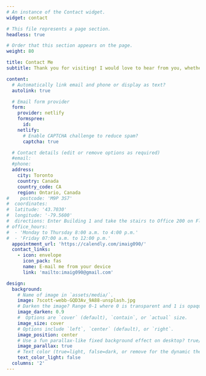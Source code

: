 ```yaml
---
# An instance of the Contact widget.
widget: contact

# This file represents a page section.
headless: true

# Order that this section appears on the page.
weight: 80

title: Contact Me
subtitle: Thank you for visiting! I would love to hear from you, whether you have a project in mind, questions about my work, or just want to say hello. Please feel free to reach out using this form, and I will respond as soon as possible. I look forward to connecting with you!

content:
  # Automatically link email and phone or display as text?
  autolink: true

  # Email form provider
  form:
    provider: netlify
    formspree:
      id:
    netlify:
      # Enable CAPTCHA challenge to reduce spam?
      captcha: true

  # Contact details (edit or remove options as required)
  #email: 
  #phone: 
  address:
    city: Toronto
    country: Canada
    country_code: CA
    region: Ontario, Canada
#    postcode: 'M9P 3S7'
#  coordinates:
#  latitude: '43.7030'
#  longitude: '-79.5600'
#  directions: Enter Building 1 and take the stairs to Office 200 on Floor 2
# office_hours:
#  - 'Monday to Thursday 8:00 a.m. to 4:00 p.m.'
#  - 'Friday 07:00 a.m. to 12:00 p.m.'
  appointment_url: 'https://calendly.com/imaig090/'
  contact_links:
    - icon: envelope
      icon_pack: fas
      name: E-mail me from your device 
      link: 'mailto:imaig090@gmail.com'

design:
  background:
    # Name of image in `assets/media/`.
    image: 7scott-webb-GQD3Av_9A88-unsplash.jpg
    # Darken the image? Range 0-1 where 0 is transparent and 1 is opaque.
    image_darken: 0.9
    #  Options are `cover` (default), `contain`, or `actual` size.
    image_size: cover
    # Options include `left`, `center` (default), or `right`.
    image_position: center
    # Use a fun parallax-like fixed background effect on desktop? true/false
    image_parallax: true
    # Text color (true=light, false=dark, or remove for the dynamic theme color).
    text_color_light: false
  columns: '2'
--- 
```

